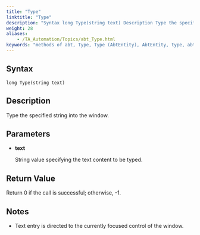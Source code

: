 ```yaml
--- 
title: "Type"
linktitle: "Type"
description: "Syntax long Type(string text) Description Type the specified string into the window. Parameters text String value specifying the text content to be typed. Return Value Return 0 if the call is ..."
weight: 28
aliases: 
    - /TA_Automation/Topics/abt_Type.html
keywords: "methods of abt, Type, Type (AbtEntity), AbtEntity, type, abtentity type, type into window, type text in focused control in window"
---
```


## Syntax

`long Type(string text)`

## Description

Type the specified string into the window.

## Parameters

-   **text**

    String value specifying the text content to be typed.


## Return Value

Return 0 if the call is successful; otherwise, -1.

## Notes

-   Text entry is directed to the currently focused control of the window.




